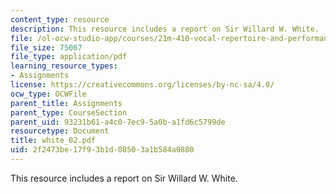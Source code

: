 ```yaml
---
content_type: resource
description: This resource includes a report on Sir Willard W. White.
file: /ol-ocw-studio-app/courses/21m-410-vocal-repertoire-and-performance-african-american-composers-spring-2005/2f2473be17f93b1d08503a1b584a0880_white_02.pdf
file_size: 75067
file_type: application/pdf
learning_resource_types:
- Assignments
license: https://creativecommons.org/licenses/by-nc-sa/4.0/
ocw_type: OCWFile
parent_title: Assignments
parent_type: CourseSection
parent_uid: 93231b61-a4c0-7ec9-5a0b-a1fd6c5799de
resourcetype: Document
title: white_02.pdf
uid: 2f2473be-17f9-3b1d-0850-3a1b584a0880
---
```

This resource includes a report on Sir Willard W. White.